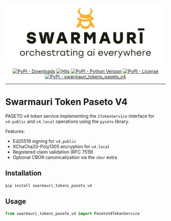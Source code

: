 ![Swamauri Logo](https://github.com/swarmauri/swarmauri-sdk/blob/3d4d1cfa949399d7019ae9d8f296afba773dfb7f/assets/swarmauri.brand.theme.svg)


<p align="center">
    <a href="https://pypi.org/project/swarmauri_tokens_paseto_v4/">
        <img src="https://img.shields.io/pypi/dm/swarmauri_tokens_paseto_v4" alt="PyPI - Downloads"/></a>
    <a href="https://hits.sh/github.com/swarmauri/swarmauri-sdk/tree/master/pkgs/standards/swarmauri_tokens_paseto_v4/">
        <img alt="Hits" src="https://hits.sh/github.com/swarmauri/swarmauri-sdk/tree/master/pkgs/standards/swarmauri_tokens_paseto_v4.svg"/></a>
    <a href="https://pypi.org/project/swarmauri_tokens_paseto_v4/">
        <img src="https://img.shields.io/pypi/pyversions/swarmauri_tokens_paseto_v4" alt="PyPI - Python Version"/></a>
    <a href="https://pypi.org/project/swarmauri_tokens_paseto_v4/">
        <img src="https://img.shields.io/pypi/l/swarmauri_tokens_paseto_v4" alt="PyPI - License"/></a>
    <a href="https://pypi.org/project/swarmauri_tokens_paseto_v4/">
        <img src="https://img.shields.io/pypi/v/swarmauri_tokens_paseto_v4?label=swarmauri_tokens_paseto_v4&color=green" alt="PyPI - swarmauri_tokens_paseto_v4"/></a>
</p>

---

# Swarmauri Token Paseto V4

PASETO v4 token service implementing the `ITokenService` interface for
`v4.public` and `v4.local` operations using the `pyseto` library.

Features:
- Ed25519 signing for `v4.public`
- XChaCha20-Poly1305 encryption for `v4.local`
- Registered claim validation (RFC 7519)
- Optional CBOR canonicalization via the `cbor` extra

## Installation

```bash
pip install swarmauri_tokens_paseto_v4
```

## Usage

```python
from swarmauri_tokens_paseto_v4 import PasetoV4TokenService
```
